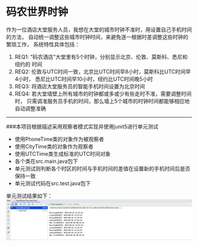 # 码农世界时钟
作为一位酒店大堂服务人员，我想在大堂的城市时钟不准时，用设置自己手机时间的方法，
自动统一调整这些城市时钟时间，来避免逐一根据时差调整这些时钟的繁琐工作，
系统特性具体包括：
1.	REQ1: ”码农酒店”大堂里有5个时钟，分别显示北京、伦敦、莫斯科、悉尼和纽约的
时间
2.	REQ2: 伦敦与UTC时间一致，北京比UTC时间早8小时，莫斯科比UTC时间早4小时，
悉尼比UTC时间早10小时，纽约比UTC时间晚5小时
3.	REQ3: 将酒店大堂服务员的智能手机时间设置为北京时间
4.	REQ4: 若大堂墙壁上所有城市的时钟都或多或少有些走时不准，需要调整时间时，
只需调准服务员手机的时间，那么墙上5个城市的时钟时间都能够相应地自动调整准确
---
###本项目根据描述采用观察者模式实现并使用junit5进行单元测试
- 使用PhoneTime类的对象作为被观察者
- 使用CityTime类的对象作为观察者
- 使用UTCTime类生成标准的UTC时间对象
- 各个类在src.main.java包下
- 单元测试则判断各个时区的时间与手机时间的差值在设置新的手机时间后是否保持一致
- 单元测试代码在src.test.java包下

单元测试结果如下：
![单元测试结果](https://github.com/aptx4869tjx/WorldClock/blob/master/src/main/resources/testResult.png)







